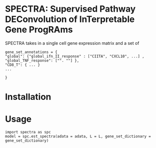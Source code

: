 # SPECTRA: Supervised Pathway DEConvolution of InTerpretable Gene ProgRAms
SPECTRA takes in a single cell gene expression matrix and a set of 

```
gene_set_annotations = {
"global": {"global_ifn_II_response" : ["CIITA", "CXCL10", ...] , "global_TNF_response": ["". ""] },
"CD8_T": { ... }
... 

}
```


# Installation 


# Usage
```
import spectra as spc 
model = spc.est_spectra(adata = adata, L = L, gene_set_dictionary = gene_set_dictionary)
```
